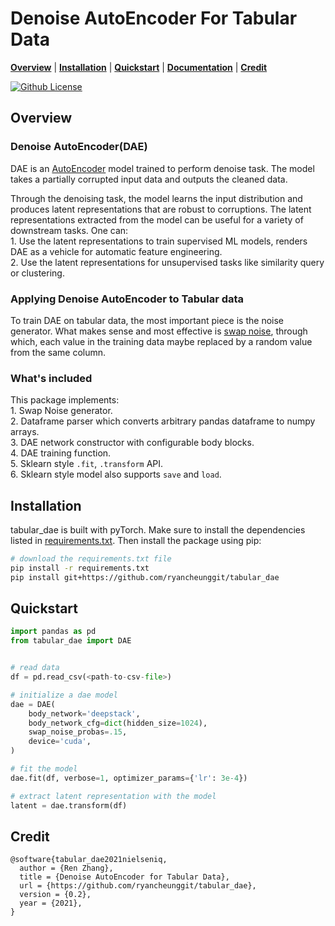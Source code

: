 # Denoise AutoEncoder For Tabular Data

[**Overview**](#overview)
| [**Installation**](#installation)
| [**Quickstart**](#quickstart)
| [**Documentation**](./docs/)
| [**Credit**](#credit)

[![Github License](https://img.shields.io/badge/License-Apache%202.0-blue.svg)](https://opensource.org/licenses/Apache-2.0)

## Overview

### Denoise AutoEncoder(DAE)
DAE is an [AutoEncoder](https://en.wikipedia.org/wiki/Autoencoder#:~:text=An%20autoencoder%20is%20a%20type,to%20ignore%20signal%20%E2%80%9Cnoise%E2%80%9D.) model trained to perform denoise task. The model takes a partially corrupted input data and outputs the cleaned data.

Through the denoising task, the model learns the input distribution and produces latent representations that are robust to corruptions. The latent representations extracted from the model can be useful for a variety of downstream tasks. One can:  
    1. Use the latent representations to train supervised ML models, renders DAE as a vehicle for automatic feature engineering.  
    2. Use the latent representations for unsupervised tasks like similarity query or clustering.  

### Applying Denoise AutoEncoder to Tabular data  
To train DAE on tabular data, the most important piece is the noise generator. What makes sense and most effective is [swap noise](https://www.kaggle.com/c/porto-seguro-safe-driver-prediction/discussion/44629), through which, each value in the training data maybe replaced by a random value from the same column.

### What's included
This package implements:  
    1. Swap Noise generator.  
    2. Dataframe parser which converts arbitrary pandas dataframe to numpy arrays.  
    3. DAE network constructor with configurable body blocks.  
    4. DAE training function.  
    5. Sklearn style `.fit`, `.transform` API.  
    6. Sklearn style model also supports `save` and `load`. 

## Installation

tabular_dae is built with pyTorch. Make sure to install the dependencies listed in [requirements.txt](./requirements.txt). Then install the package using pip:
```bash
# download the requirements.txt file
pip install -r requirements.txt
pip install git+https://github.com/ryancheunggit/tabular_dae
```

## Quickstart

```python
import pandas as pd
from tabular_dae import DAE


# read data
df = pd.read_csv(<path-to-csv-file>)

# initialize a dae model
dae = DAE(
    body_network='deepstack',
    body_network_cfg=dict(hidden_size=1024),
    swap_noise_probas=.15,
    device='cuda',
)  

# fit the model
dae.fit(df, verbose=1, optimizer_params={'lr': 3e-4})

# extract latent representation with the model
latent = dae.transform(df)
```

## Credit  
```
@software{tabular_dae2021nielseniq,
  author = {Ren Zhang},
  title = {Denoise AutoEncoder for Tabular Data},
  url = {https://github.com/ryancheunggit/tabular_dae},
  version = {0.2},
  year = {2021},
}
```

